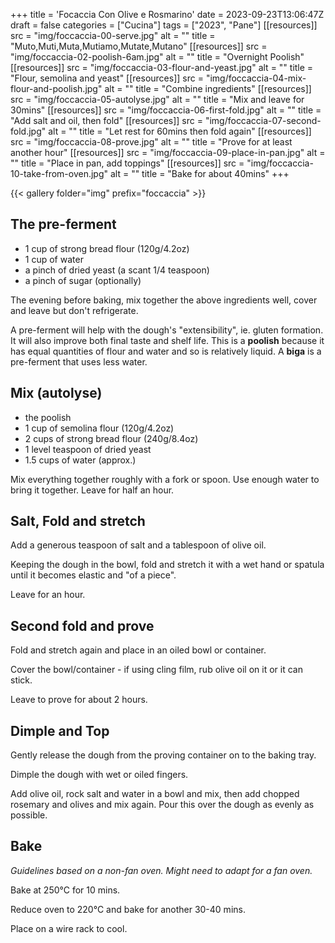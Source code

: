 +++
title = 'Focaccia Con Olive e Rosmarino'
date = 2023-09-23T13:06:47Z
draft = false
categories = ["Cucina"]
tags = ["2023", "Pane"]
[[resources]]
  src = "img/foccaccia-00-serve.jpg"
  alt = ""
  title = "Muto,Muti,Muta,Mutiamo,Mutate,Mutano"
[[resources]]
  src = "img/foccaccia-02-poolish-6am.jpg"
  alt = ""
  title = "Overnight Poolish"
[[resources]]
  src = "img/foccaccia-03-flour-and-yeast.jpg"
  alt = ""
  title = "Flour, semolina and yeast"
[[resources]]
  src = "img/foccaccia-04-mix-flour-and-poolish.jpg"
  alt = ""
  title = "Combine ingredients"
[[resources]]
  src = "img/foccaccia-05-autolyse.jpg"
  alt = ""
  title = "Mix and leave for 30mins"
[[resources]]
  src = "img/foccaccia-06-first-fold.jpg"
  alt = ""
  title = "Add salt and oil, then fold"
[[resources]]
  src = "img/foccaccia-07-second-fold.jpg"
  alt = ""
  title = "Let rest for 60mins then fold again"
[[resources]]
  src = "img/foccaccia-08-prove.jpg"
  alt = ""
  title = "Prove for at least another hour"
[[resources]]
  src = "img/foccaccia-09-place-in-pan.jpg"
  alt = ""
  title = "Place in pan, add toppings"
[[resources]]
  src = "img/foccaccia-10-take-from-oven.jpg"
  alt = ""
  title = "Bake for about 40mins"
+++

{{< gallery folder="img" prefix="foccaccia" >}}

## The pre-ferment

- 1 cup of strong bread flour (120g/4.2oz)
- 1 cup of water
- a pinch of dried yeast (a scant 1/4 teaspoon)
- a pinch of sugar (optionally)

The evening before baking, mix together the above ingredients well, cover and leave but don't refrigerate.

A pre-ferment will help with the dough's "extensibility", ie. gluten formation. It will also improve both final
taste and shelf life. This is a **poolish** because it has equal quantities of flour and water and so is
relatively liquid. A **biga** is a pre-ferment that uses less water.

## Mix (autolyse)

- the poolish
- 1 cup of semolina flour (120g/4.2oz)
- 2 cups of strong bread flour (240g/8.4oz)
- 1 level teaspoon of dried yeast
- 1.5 cups of water (approx.)

Mix everything together roughly with a fork or spoon. Use enough water to bring it together. Leave for half an hour.


## Salt, Fold and stretch

Add a generous teaspoon of salt and a tablespoon of olive oil.

Keeping the dough in the bowl, fold and stretch it with a wet hand or spatula until it becomes elastic and "of a piece".

Leave for an hour.

## Second fold and prove

Fold and stretch again and place in an oiled bowl or container.

Cover the bowl/container - if using cling film, rub olive oil on it or it can stick.

Leave to prove for about 2 hours.

## Dimple and Top

Gently release the dough from the proving container on to the baking tray.

Dimple the dough with wet or oiled fingers.

Add olive oil, rock salt and water in a bowl and mix, then add chopped rosemary and olives and mix again. Pour this
over the dough as evenly as possible.

## Bake

*Guidelines based on a non-fan oven. Might need to adapt for a fan oven.*

Bake at 250°C for 10 mins.

Reduce oven to 220°C and bake for another 30-40 mins.

Place on a wire rack to cool.
